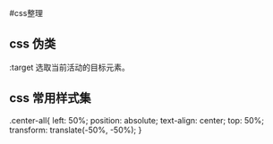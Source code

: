 #css整理

## css 伪类

  :target 选取当前活动的目标元素。
  
## css 常用样式集

  .center-all{
    left: 50%;
    position: absolute;
    text-align: center;
    top: 50%;
    transform: translate(-50%, -50%);
  }

  
